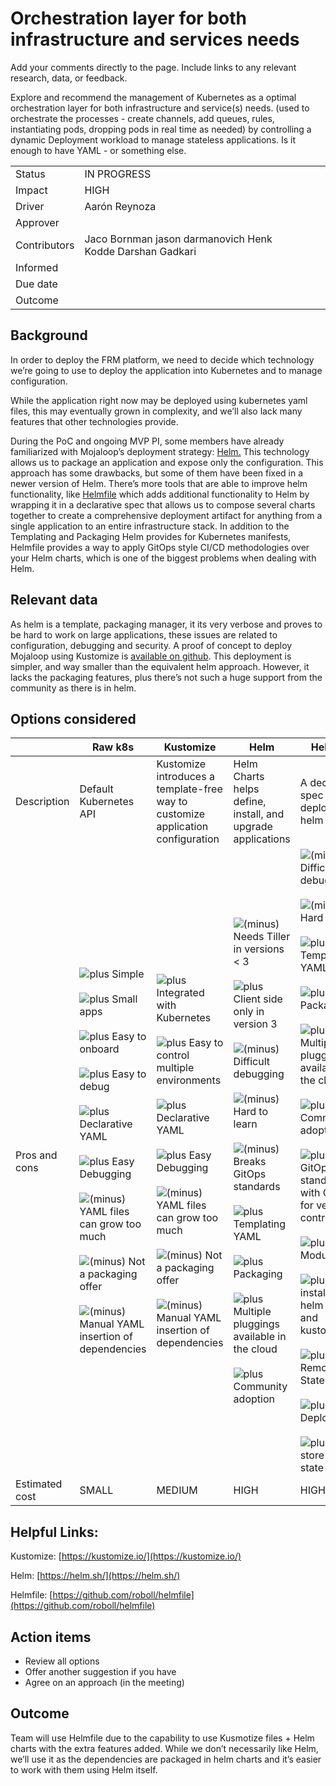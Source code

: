 <!-- SPDX-License-Identifier: Apache-2.0 -->

# Orchestration layer for both infrastructure and services needs

Add your comments directly to the page. Include links to any relevant research, data, or feedback.

Explore and recommend the management of Kubernetes as a optimal orchestration layer for both infrastructure and service(s) needs. (used to orchestrate the processes - create channels, add queues, rules, instantiating pods, dropping pods in real time as needed) by controlling a dynamic Deployment workload to manage stateless applications. Is it enough to have YAML - or something else.

|     |     |
| --- | --- |
| Status | IN PROGRESS |
| Impact | HIGH |
| Driver | Aarón Reynoza |
| Approver |     |
| Contributors | Jaco Bornman jason darmanovich Henk Kodde Darshan Gadkari |
| Informed |     |
| Due date |     |
| Outcome |     |

## Background

In order to deploy the FRM platform, we need to decide which technology we’re going to use to deploy the application into Kubernetes and to manage configuration.

While the application right now may be deployed using kubernetes yaml files, this may eventually grown in complexity, and we’ll also lack many features that other technologies provide.

During the PoC and ongoing MVP PI, some members have already familiarized with Mojaloop’s deployment strategy: [Helm.](https://helm.sh/) This technology allows us to package an application and expose only the configuration. This approach has some drawbacks, but some of them have been fixed in a newer version of Helm. There’s more tools that are able to improve helm functionality, like [Helmfile](https://github.com/roboll/helmfile) which adds additional functionality to Helm by wrapping it in a declarative spec that allows us to compose several charts together to create a comprehensive deployment artifact for anything from a single application to an entire infrastructure stack. In addition to the Templating and Packaging Helm provides for Kubernetes manifests, Helmfile provides a way to apply GitOps style CI/CD methodologies over your Helm charts, which is one of the biggest problems when dealing with Helm.

## Relevant data

As helm is a template, packaging manager, it its very verbose and proves to be hard to work on large applications, these issues are related to configuration, debugging and security. A proof of concept to deploy Mojaloop using Kustomize is [available on github](https://github.com/partiallyordered/mojaloop-kustomize). This deployment is simpler, and way smaller than the equivalent helm approach. However, it lacks the packaging features, plus there’s not such a huge support from the community as there is in helm.

## Options considered

|     | Raw k8s | Kustomize | Helm | Helmfile |
| --- | --- | --- | --- | --- |
| Description | Default Kubernetes API | Kustomize introduces a template-free way to customize application configuration | Helm Charts helps define, install, and upgrade applications | A declarative spec for deploying helm charts |
| Pros and cons | ![plus](../../images/plus_32.png) Simple<br><br>![plus](../../images/plus_32.png) Small apps<br><br>![plus](../../images/plus_32.png) Easy to onboard<br><br>![plus](../../images/plus_32.png) Easy to debug<br><br>![plus](../../images/plus_32.png) Declarative YAML<br><br>![plus](../../images/plus_32.png) Easy Debugging<br><br>![(minus)](../../images/minus_32.png) YAML files can grow too much<br><br>![(minus)](../../images/minus_32.png) Not a packaging offer<br><br>![(minus)](../../images/minus_32.png) Manual YAML insertion of dependencies | ![plus](../../images/plus_32.png) Integrated with Kubernetes<br><br>![plus](../../images/plus_32.png) Easy to control multiple environments<br><br>![plus](../../images/plus_32.png) Declarative YAML<br><br>![plus](../../images/plus_32.png) Easy Debugging<br><br>![(minus)](../../images/minus_32.png) YAML files can grow too much<br><br>![(minus)](../../images/minus_32.png) Not a packaging offer<br><br>![(minus)](../../images/minus_32.png) Manual YAML insertion of dependencies | ![(minus)](../../images/minus_32.png) Needs Tiller in versions < 3<br><br>![plus](../../images/plus_32.png) Client side only in version 3<br><br>![(minus)](../../images/minus_32.png) Difficult debugging<br><br>![(minus)](../../images/minus_32.png) Hard to learn<br><br>![(minus)](../../images/minus_32.png) Breaks GitOps standards<br><br>![plus](../../images/plus_32.png) Templating YAML<br><br>![plus](../../images/plus_32.png) Packaging<br><br>![plus](../../images/plus_32.png) Multiple pluggings available in the cloud<br><br>![plus](../../images/plus_32.png) Community adoption | ![(minus)](../../images/minus_32.png) Difficult debugging<br><br>![(minus)](../../images/minus_32.png) Hard to learn<br><br>![plus](../../images/plus_32.png) Templating YAML<br><br>![plus](../../images/plus_32.png) Packaging<br><br>![plus](../../images/plus_32.png) Multiple pluggings available in the cloud<br><br>![plus](../../images/plus_32.png) Community adoption<br><br>![plus](../../images/plus_32.png) GitOps standards with CI/CD for version control<br><br>![plus](../../images/plus_32.png) Very Modular<br><br>![plus](../../images/plus_32.png) Can install both helm charts and kustomizes<br><br>![plus](../../images/plus_32.png) Remote State<br><br>![plus](../../images/plus_32.png) Sync Deployments<br><br>![plus](../../images/plus_32.png) Call store remote state |
| Estimated cost | SMALL | MEDIUM | HIGH | HIGH |

## Helpful Links:

Kustomize: [https://kustomize.io/](https://kustomize.io/)

Helm: [https://helm.sh/](https://helm.sh/)

Helmfile: [https://github.com/roboll/helmfile](https://github.com/roboll/helmfile)

## Action items

- Review all options
- Offer another suggestion if you have
- Agree on an approach (in the meeting)

## Outcome

Team will use Helmfile due to the capability to use Kusmotize files + Helm charts with the extra features added. While we don’t necessarily like Helm, we’ll use it as the dependencies are packaged in helm charts and it’s easier to work with them using Helm itself.
